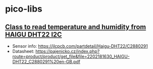 # pico-libs

## [Class to read temperature and humidity from HAIGU DHT22 I2C](src/HaiguDht22.py)
* Sensor info: https://jlcpcb.com/partdetail/Haigu-DHT22/C2880291   
* Datasheet: https://pajenicko.cz/index.php?route=product/product/get_file&file=2202181630_HAIGU-DHT22_C2880291%20en-GB.pdf
